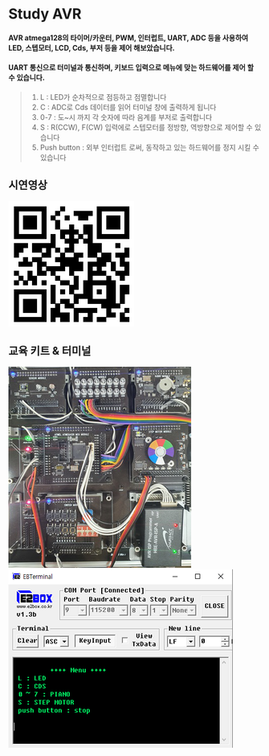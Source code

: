 # Study AVR
#### AVR atmega128의 타이머/카운터, PWM, 인터럽트, UART, ADC 등을 사용하여 LED, 스텝모터, LCD, Cds, 부저 등을 제어 해보았습니다.
#### UART 통신으로 터미널과 통신하며, 키보드 입력으로 메뉴에 맞는 하드웨어를 제어 할 수 있습니다.

> 1. L : LED가 순차적으로 점등하고 점멸합니다
> 2. C  : ADC로 Cds 데이터를 읽어 터미널 창에 출력하게 됩니다
> 3. 0-7 : 도~시 까지 각 숫자에 따라 음계를 부저로 출력합니다
> 4. S : R(CCW), F(CW) 입력에로 스텝모터를 정방향, 역방향으로 제어할 수 있습니다
> 5. Push button : 외부 인터럽트 로써, 동작하고 있는 하드웨어를 정지 시킬 수 있습니다


## 시연영상
![모형 앞](/readmeFile/Study_AVR_QRCode.png)

## 교육 키트 & 터미널
![모형 앞](/readmeFile/Study_AVR_Hardware.png)
![모형 앞](/readmeFile/Study_AVR_Terminal.png)

